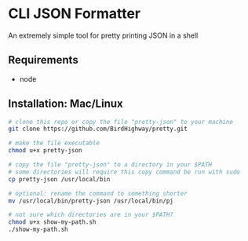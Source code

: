 # CLI JSON Formatter

An extremely simple tool for pretty printing JSON in a shell


## Requirements

- node

## Installation: Mac/Linux

``` sh
# clone this repo or copy the file "pretty-json" to your machine
git clone https://github.com/BirdHighway/pretty.git

# make the file executable
chmod u+x pretty-json

# copy the file "pretty-json" to a directory in your $PATH
# some directories will require this copy command be run with sudo
cp pretty-json /usr/local/bin

# optional: rename the command to something shorter
mv /usr/local/bin/pretty-json /usr/local/bin/pj

# not sure which directories are in your $PATH?
chmod u+x show-my-path.sh
./show-my-path.sh

```